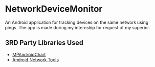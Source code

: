 # NetworkDeviceMonitor
An Android application for tracking devices on the same network using pings. The app is made during my internship for request of my superior.

## 3RD Party Libraries Used
* [MPAndroidChart](https://github.com/PhilJay/MPAndroidChart)
* [Android Network Tools](https://github.com/stealthcopter/AndroidNetworkTools)
